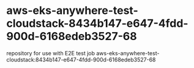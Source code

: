 # aws-eks-anywhere-test-cloudstack-8434b147-e647-4fdd-900d-6168edeb3527-68
repository for use with E2E test job aws-eks-anywhere-test-cloudstack:8434b147-e647-4fdd-900d-6168edeb3527-68
